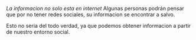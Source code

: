 *La informacion no solo esta en internet*
Algunas personas podrán pensar que por no tener redes sociales, su informacion se encontrar a salvo.

Esto no seria del todo verdad, ya que podemos obtener informacion a partir de nuestro entorno social.